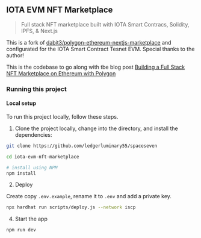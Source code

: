 ## IOTA EVM NFT Marketplace

> Full stack NFT marketplace built with IOTA Smart Contracs, Solidity, IPFS, & Next.js

This is a fork of [dabit3/polygon-ethereum-nextjs-marketplace](https://github.com/dabit3/polygon-ethereum-nextjs-marketplace) and configurated for the IOTA Smart Contract Tesnet EVM. Special thanks to the author!

This is the codebase to go along with tbe blog post [Building a Full Stack NFT Marketplace on Ethereum with Polygon](https://dev.to/dabit3/building-scalable-full-stack-apps-on-ethereum-with-polygon-2cfb)

### Running this project

#### Local setup

To run this project locally, follow these steps.

1. Clone the project locally, change into the directory, and install the dependencies:

```sh
git clone https://github.com/ledgerluminary55/spaceseven

cd iota-evm-nft-marketplace

# install using NPM
npm install
```

2. Deploy

Create copy `.env.example`, rename it to `.env` and add a private key.

```sh
npx hardhat run scripts/deploy.js --network iscp
```

4. Start the app

```
npm run dev
```
